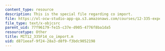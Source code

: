 ```yaml
---
content_type: resource
description: This is the special file regarding co import.
file: https://ol-ocw-studio-app-qa.s3.amazonaws.com/courses/12-335-experimental-atmospheric-chemistry-fall-2014/d871eeaf9f2428a3d8f9f3bdc9052198_MIT12_335F14_co_import.m
file_type: text/x-objcsrc
parent_uid: 77f96179-fe15-c37e-d905-4776f8ba1da5
resourcetype: Other
title: MIT12_335F14_co_import.m
uid: d871eeaf-9f24-28a3-d8f9-f3bdc9052198
---
```

